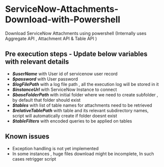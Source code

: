 # ServiceNow-Attachments-Download-with-Powershell
Download ServiceNow Attachments using powershell (Internally uses Aggregate API , Attachment API &amp; Table API )


## Pre execution steps - Update below variables with relevant details
* ***$userName*** with User id of servicenow user record
* ***$password*** with User password 
* ***$logFilePath*** with a log file path , all the execution log will be stored in it
* ***$instanceUrl*** with ServiceNow Instance to connect 
* ***$baseFolderPath*** with initial folder where we need to create subfolder , by default that folder should exist
* ***$tables*** with list of table names for attachments need to be retrieved
* ***$relativeTablePath*** with table and its relevant subdirectory names, script will automatically create if folder doesnt exist
* ***$tableFilters*** with encoded queries to be applied on tables

## Known issues
* Exception handling is not yet implemented 
* In some instances , huge files download might be incomplete, In such cases retrigger script
